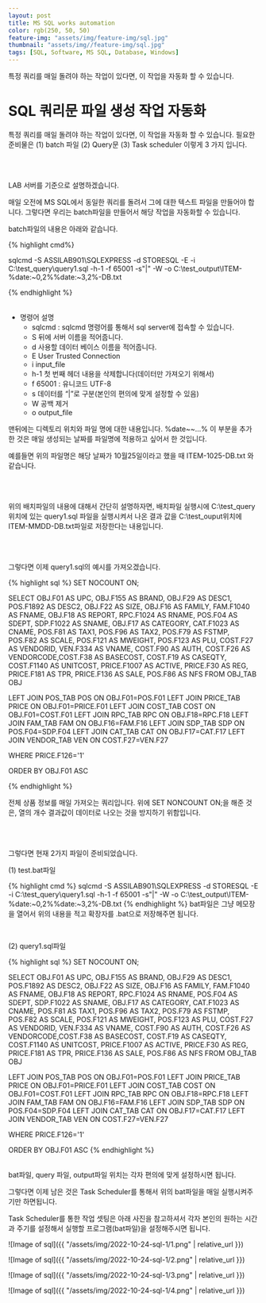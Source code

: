 ```yaml
---
layout: post
title: MS SQL works automation
color: rgb(250, 50, 50)
feature-img: "assets/img/feature-img/sql.jpg"
thumbnail: "assets/img//feature-img/sql.jpg"
tags: [SQL, Software, MS SQL, Database, Windows]
---
```



특정 쿼리를 매일 돌려야 하는 작업이 있다면, 이 작업을 자동화 할 수 있습니다.

# SQL 쿼리문 파일 생성 작업 자동화


특정 쿼리를 매일 돌려야 하는 작업이 있다면, 이 작업을 자동화 할 수 있습니다.
필요한 준비물은 
(1)	batch 파일
(2)	Query문
(3)	Task scheduler
이렇게 3 가지 입니다.


<br>
<br>

LAB 서버를 기준으로 설명하겠습니다.

매일 오전에 MS SQL에서 동일한 쿼리를 돌려서 그에 대한 텍스트 파일을 만들어야 합니다.
그렇다면 우리는 batch파일을 만들어서 해당 작업을 자동화할 수 있습니다.

batch파일의 내용은 아래와 같습니다.

{% highlight cmd%}

sqlcmd -S ASSILAB901\SQLEXPRESS -d STORESQL -E -i C:\test_query\query1.sql -h-1 -f 65001 -s"|" -W -o C:\test_output\ITEM-%date:~0,2%%date:~3,2%-DB.txt

{% endhighlight %}
<br>
<br>

- 명령어 설명
    - sqlcmd : sqlcmd 명령어를 통해서 sql server에 접속할 수 있습니다.
    - S 뒤에 서버 이름을 적어줍니다.
    - d 사용할 데이터 베이스 이름을 적어줍니다.
    - E User Trusted Connection
    - i input_file
    - h-1 첫 번째 헤더 내용을 삭제합니다(데이터만 가져오기 위해서)
    - f 65001 : 유니코드 UTF-8
    - s 데이터를 “|”로 구분(본인의 편의에 맞게 설정할 수 있음)
    - W 공백 제거
    - o output_file


맨뒤에는 디렉토리 위치와 파일 명에 대한 내용입니다.
%date~~…% 이 부분을 추가한 것은 매일 생성되는 날짜를 파일명에 적용하고 싶어서 한 것입니다.

예를들면 위의 파일명은 해당 날짜가 10월25일이라고 했을 때
ITEM-1025-DB.txt 와 같습니다.

<br>
<br>

위의 배치파일의 내용에 대해서 간단히 설명하자면,
배치파일 실행시에
C:\test_query위치에 있는 query1.sql 파일을 실행시켜서 나온 결과 값을
C:\test_ouput위치에 ITEM-MMDD-DB.txt파일로 저장한다는 내용입니다.


<br>
<br>

그렇다면 이제 query1.sql의 예시를 가져오겠습니다.

{% highlight sql %}
SET NOCOUNT ON;

SELECT OBJ.F01 AS UPC, OBJ.F155 AS BRAND, OBJ.F29 AS DESC1, POS.F1892 AS DESC2, OBJ.F22 AS SIZE, 
OBJ.F16 AS FAMILY, FAM.F1040 AS FNAME, OBJ.F18 AS REPORT, RPC.F1024 AS RNAME, POS.F04 AS SDEPT, SDP.F1022 AS SNAME,
OBJ.F17 AS CATEGORY, CAT.F1023 AS CNAME,
POS.F81 AS TAX1, POS.F96 AS TAX2, POS.F79 AS FSTMP, POS.F82 AS SCALE, POS.F121 AS MWEIGHT, 
POS.F123 AS PLU, COST.F27 AS VENDORID, VEN.F334 AS VNAME, COST.F90 AS AUTH, COST.F26 AS VENDORCODE,COST.F38 AS BASECOST, 
COST.F19 AS CASEQTY, COST.F1140 AS UNITCOST, PRICE.F1007 AS ACTIVE, PRICE.F30 AS REG, 
PRICE.F181 AS TPR, PRICE.F136 AS SALE, POS.F86 AS NFS FROM OBJ_TAB OBJ

LEFT JOIN POS_TAB POS ON OBJ.F01=POS.F01 
LEFT JOIN PRICE_TAB PRICE ON OBJ.F01=PRICE.F01
LEFT JOIN COST_TAB COST ON OBJ.F01=COST.F01 
LEFT JOIN RPC_TAB RPC ON OBJ.F18=RPC.F18
LEFT JOIN FAM_TAB FAM ON OBJ.F16=FAM.F16
LEFT JOIN SDP_TAB SDP ON POS.F04=SDP.F04
LEFT JOIN CAT_TAB CAT ON OBJ.F17=CAT.F17
LEFT JOIN VENDOR_TAB VEN ON COST.F27=VEN.F27

WHERE PRICE.F126='1'

ORDER BY OBJ.F01 ASC

{% endhighlight %}

전체 상품 정보를 매일 가져오는 쿼리입니다.
위에 SET NONCOUNT ON;을 해준 것은, 열의 개수 결과값이 데이터로 나오는 것을 방지하기 위함입니다.

<br>
<br>

그렇다면 현재 2가지 파일이 준비되었습니다.

(1)	test.bat파일

{% highlight cmd %}
sqlcmd -S ASSILAB901\SQLEXPRESS -d STORESQL -E -i C:\test_query\query1.sql -h-1 -f 65001 -s"|" -W -o C:\test_output\ITEM-%date:~0,2%%date:~3,2%-DB.txt
{% endhighlight %}
bat파일은 그냥 메모장을 열어서 위의 내용을 적고 확장자를 .bat으로 저장해주면 됩니다.

<br>

(2)	query1.sql파일

{% highlight sql %}
SET NOCOUNT ON;

SELECT OBJ.F01 AS UPC, OBJ.F155 AS BRAND, OBJ.F29 AS DESC1, POS.F1892 AS DESC2, OBJ.F22 AS SIZE, 
OBJ.F16 AS FAMILY, FAM.F1040 AS FNAME, OBJ.F18 AS REPORT, RPC.F1024 AS RNAME, POS.F04 AS SDEPT, SDP.F1022 AS SNAME,
OBJ.F17 AS CATEGORY, CAT.F1023 AS CNAME,
POS.F81 AS TAX1, POS.F96 AS TAX2, POS.F79 AS FSTMP, POS.F82 AS SCALE, POS.F121 AS MWEIGHT, 
POS.F123 AS PLU, COST.F27 AS VENDORID, VEN.F334 AS VNAME, COST.F90 AS AUTH, COST.F26 AS VENDORCODE,COST.F38 AS BASECOST, 
COST.F19 AS CASEQTY, COST.F1140 AS UNITCOST, PRICE.F1007 AS ACTIVE, PRICE.F30 AS REG, 
PRICE.F181 AS TPR, PRICE.F136 AS SALE, POS.F86 AS NFS FROM OBJ_TAB OBJ

LEFT JOIN POS_TAB POS ON OBJ.F01=POS.F01 
LEFT JOIN PRICE_TAB PRICE ON OBJ.F01=PRICE.F01
LEFT JOIN COST_TAB COST ON OBJ.F01=COST.F01 
LEFT JOIN RPC_TAB RPC ON OBJ.F18=RPC.F18
LEFT JOIN FAM_TAB FAM ON OBJ.F16=FAM.F16
LEFT JOIN SDP_TAB SDP ON POS.F04=SDP.F04
LEFT JOIN CAT_TAB CAT ON OBJ.F17=CAT.F17
LEFT JOIN VENDOR_TAB VEN ON COST.F27=VEN.F27

WHERE PRICE.F126='1'

ORDER BY OBJ.F01 ASC
{% endhighlight %}
<br>
<br>

bat파일, query 파일, output파일 위치는 각자 편의에 맞게 설정하시면 됩니다.

그렇다면 이제 남은 것은 Task Scheduler를 통해서 위의 bat파일을 매일 실행시켜주기만 하면됩니다.

Task Scheduler를 통한 작업 셋팅은 아래 사진을 참고하셔서 각자 본인의 원하는 시간과 주기를 설정해서 실행할 프로그램(bat파일)을 설정해주시면 됩니다.

![Image of sql]({{ "/assets/img/2022-10-24-sql-1/1.png" | relative_url }})

![Image of sql]({{ "/assets/img/2022-10-24-sql-1/2.png" | relative_url }})

![Image of sql]({{ "/assets/img/2022-10-24-sql-1/3.png" | relative_url }})

![Image of sql]({{ "/assets/img/2022-10-24-sql-1/4.png" | relative_url }})
